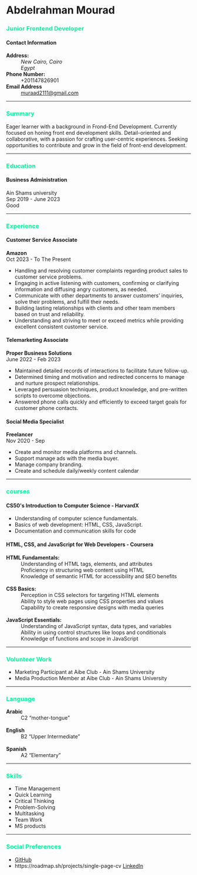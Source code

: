 <!DOCTYPE html>
<html lang="en">
<head>
    <meta charset="UTF-8">
    <meta name="viewport" content="width=device-width, initial-scale=1.0">
    <title>Single-Page CV</title>
    <link rel="icon" href="cv.png">
</head>
<body>
    <div class="personal_info">
        <h1>
            Abdelrahman Mourad
        </h1>
        <h3 style="color: mediumspringgreen;">
            Junior Frontend Developer
        </h3>
        <div class="contact_info">
            <h4>
                Contact Information
            </h4>
            <p>
                <dl>
                    <dt>
                        <strong>
                            Address:
                        </strong>
                            <dd>
                                <address>
                                    New Cairo, Cairo <br>
                                Egypt
                                </address>
                            </dd>
                    </dt>
                    <dt>
                        <strong>Phone Number:</strong>
                    </dt>
                        <dd>
                            +201147826901
                        </dd>
                    <dt>
                        <strong>
                            Email Address
                        </strong>
                        <dd>
                            <a href="muraad2111@gmail.com">muraad2111@gmail.com</a>
                        </dd>
                    </dt>
                </dl>
        </div>
    </div>
    <hr>
    <div class="summary">
        <h3 style="color: mediumspringgreen;"> 
            Summary
        </h3>
        <p>
            Eager learner with a background in Frond-End Development. Currently focused on honing front
            end development skills. Detail-oriented and collaborative, with a passion for crafting user-centric 
            experiences. Seeking opportunities to contribute and grow in the field of front-end development.
        </p>
    </div>
    <hr>
    <div class="education">
        <h3 style="color: mediumspringgreen;">
            Education
        </h3>
        <h4>
            Business Administration
        </h4>
        <p>
            Ain Shams university <br>
            Sep 2019 - June 2023 <br>
            Good
        </p>
    </div>
    <hr>
    <div class="experience">
        <h3 style="color: mediumspringgreen;"> 
            Experience
        </h3>
        <div class="amazon">
            <h4>
                Customer Service Associate
            </h4>
            <p>
                <strong>
                    Amazon
                </strong>
                <br>
                Oct 2023 - To The Present
                <ul>
                    <li>
                        Handling and resolving customer complaints regarding product sales to customer service problems.  
                    </li>
                    <li>
                        Engaging in active listening with customers, confirming or clarifying information and diffusing angry customers, as needed. 
                    </li>
                    <li>
                        Communicate with other departments to answer customers’ inquiries, solve their 
                        problems, and fulfill their needs.  
                    </li>
                    <li>
                        Building lasting relationships with clients and other team members based on trust and 
                        reliability. 
                    </li>
                    <li>
                        Understanding and striving to meet or exceed metrics while providing excellent 
                        consistent customer service. 
                    </li>
                </ul>
            </p>
        </div>
        <div class="telemarketing">
            <h4>
                Telemarketing Associate
            </h4>
            <p>
                <Strong>
                    Proper Business Solutions 
                </Strong>
                <br>
                June 2022 - Feb 2023
                <ul>
                    <li>
                        Maintained detailed records of interactions to facilitate future follow-up.  
                    </li>
                    <li>
                        Determined timing and motivation and redirected concerns to manage and nurture prospect relationships.  
                    </li>
                    <li>
                        Leveraged persuasion techniques, product knowledge, and pre-written scripts to overcome objections. 
                    </li>
                    <li>
                        Answered phone calls quickly and efficiently to exceed target goals for customer phone contacts.
                    </li>
                </ul>
            </p>
        </div>
        <div class="Social Media Specialist">
            <h4>
                Social Media Specialist 
            </h4>
            <p>
                <strong>
                    Freelancer
                </strong>
                <br>
                Nov 2020 - Sep
                <ul>
                    <li>
                        Create and monitor media platforms and channels.  
                    </li>
                    <li>
                        Support manage ads with the media buyer.  
                    </li>
                    <li>
                        Manage company branding. 
                    </li>
                    <li>
                        Create and schedule daily/weekly content calendar 
                    </li>
                </ul>
            </p>
        </div>
    </div>
    <hr>
    <div class="courses">
        <h3 style="color: mediumspringgreen;">
            courses
        </h3>
        <div class="CS50">
            <h4>
                CS50's Introduction to Computer Science - HarvardX 
            </h4>
            <p>
                <ul>
                    <li>
                        Understanding of computer science fundamentals. 
                    </li>
                    <li>
                        Basics of web development: HTML, CSS, JavaScript. 
                    </li>
                    <li>
                        Documentation and communication skills for code 
                    </li>
                </ul>
            </p>
        </div>
        <div class="coutsera">
            <h4>
                HTML, CSS, and JavaScript for Web Developers - Coursera
            </h4>
            <p>
                <dl>
                    <dt>
                        <strong>
                            HTML Fundamentals: 
                        </strong>
                        <dd>
                            Understanding of HTML tags, elements, and attributes 
                        </dd>
                        <dd>
                            Proficiency in structuring web content using HTML 
                        </dd>
                        <dd>
                            Knowledge of semantic HTML for accessibility and SEO benefits 
                        </dd>
                    </dt>
                    <br>
                    <dt>
                        <strong>
                            CSS Basics:
                        </strong>
                        <dd>
                            Perception in CSS selectors for targeting HTML elements 
                        </dd>
                        <dd>
                            Ability to style web pages using CSS properties and values 
                        </dd>
                        <dd>
                            Capability to create responsive designs with media queries 
                        </dd>
                    </dt>
                    <br>
                    <dt>
                        <strong>
                            JavaScript Essentials: 
                        </strong>
                        <dd>
                            Understanding of JavaScript syntax, data types, and variables 
                        </dd>
                        <dd>
                            Ability in using control structures like loops and conditionals 
                        </dd>
                        <dd>
                            Knowledge of functions and scope in JavaScript 
                        </dd>
                    </dt>
                </dl>
            </p>
        </div>
    </div>
    <hr>
    <div class="volunteer">
        <h3 style="color: mediumspringgreen;">
            Volunteer Work 
        </h3>
        <p>
            <ul>
                <li>
                    Marketing Participant at Aibe Club - Ain Shams University 
                </li>
                <li>
                    Media Production Member at Aibe Club - Ain Shams University 
                </li>
            </ul>
        </p>
    </div>
    <hr>
    <div class="lang">
        <h3 style="color: mediumspringgreen;">
            Language
        </h3>
            <dl>
                <dt>
                    <strong>
                        Arabic
                    </strong>
                    <dd>
                        C2 “mother-tongue”
                    </dd>
                </dt>
                <br>
                <dt>
                    <strong>
                        English
                    </strong>
                    <dd>
                        B2 “Upper Intermediate” 
                    </dd>
                </dt>
                <br>
                <dt>
                    <strong>
                        Spanish
                    </strong>
                    <dd>
                        A2 “Elementary” 
                    </dd>
                </dt>
            </dl>
    </div>
    <hr>
    <div class="skill">
        <h3 style="color: mediumspringgreen;">
            Skills
        </h3>
            <ul>
                <li>
                    Time Management
                </li>
                <li>
                    Quick Learning 
                </li>
                <li>
                    Critical Thinking 
                </li>
                <li>
                    Problem-Solving 
                </li>
                <li>
                    Multitasking
                </li>
                <li>
                    Team Work 
                </li>
                <li>
                    MS products
                </li>
            </ul>
    </div>
    <hr>
    <div class="social">
        <h3 style="color: mediumspringgreen;">
            Social Preferences
        </h3>
        <ul>
            <li>
                <a href="https://github.com/Mourad211">GitHub</a>
            </li>
            <li>  
                https://roadmap.sh/projects/single-page-cv
                <a href="https://www.linkedin.com/in/abdelrhmanmurad21/">LinkedIn</a>
            </li>
        </ul>
    </div>
</body>
</html>
